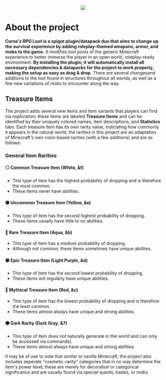 <p align="center">
  <img src="https://i.imgur.com/2wY27We.png">
</p>

# About the project
**Curse's RPG Loot is a spigot plugin/datapack duo that aims to change up the survival experience by adding roleplay-themed weapons, armor, and mobs to the game.**
It modifies loot pools of the generic Minecraft experience to better immerse the player in an open world, roleplay-ready environment. **By installing the plugin, it
will automatically install all necessary dependencies & datapacks for the project to work properly, making the setup as easy as drag & drop.** There are several changesand additions to the loot found in structures throughout all worlds, as well as a few new variations of mobs to encounter along the way.

## Treasure Items
The project adds several new items and item variants that players can find via exploration; these items are labeled **Treasure Items** and can be identified by their uniquely colored names, item descriptions, and **Statistics** tabs. Each treasure item has its own rarity value, indiciating how commonly it appears in the natural world; the rarities in this project are an adaptation of Minecraft's own color-based rarities (with a few additions) and are as follows:
### General Item Rarities
#### ⚪ Common Treasure Item (White, &f)
- This type of item has the highest probability of dropping and is therefore the most common.
- These items never have abilities.
#### 🟢 Uncommon Treasure Item (Yellow, &e)
- This type of item has the second highest probability of dropping.
- These items usually have little to no abilities.
#### 🔵 Rare Treasure Item (Aqua, &b)
- This type of item has a medium probability of dropping.
- Although not common, these items sometimes have unique abilities.
#### 🟣 Epic Treasure Item (Light Purple, &d)
- This type of item has the second lowest probability of dropping.
- These items will regularly have unique abilities.
#### 🔴 Mythical Treasure Item (Red, &c)
- This type of item has the lowest probability of dropping and is therefore the least common.
- These items almost always have unique and strong abilities.
#### ⚫ Dark Rarity (Dark Gray, &7)
- This type of item does not naturally generate in the world and can only be accessed via commands).
- These items almost always have unique and strong abilities.

It may be of use to note that similar to vanilla Minecraft, the project also includes seperate "cosmetic-rarity" categories that in no way determine the item's power level; these are merely for decoration or categorical significance and are usually found via special quests, trades, or mobs.
